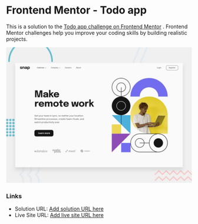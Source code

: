 # Frontend Mentor - Todo app

This is a solution to the [Todo app challenge on Frontend Mentor](https://www.frontendmentor.io/challenges/intro-section-with-dropdown-navigation-ryaPetHE5) . Frontend Mentor challenges help you improve your coding skills by building realistic projects.

![Design preview for the Todo app coding challenge](./design/desktop-preview.jpg)

### Links

- Solution URL: [Add solution URL here](https://your-solution-url.com)
- Live Site URL: [Add live site URL here](https://your-live-site-url.com)
